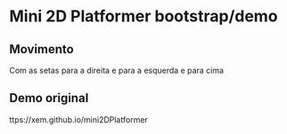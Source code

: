 # Mini 2D Platformer bootstrap/demo

## Movimento

Com as setas para a direita e para a esquerda e para cima

## Demo original

ttps://xem.github.io/mini2DPlatformer 
